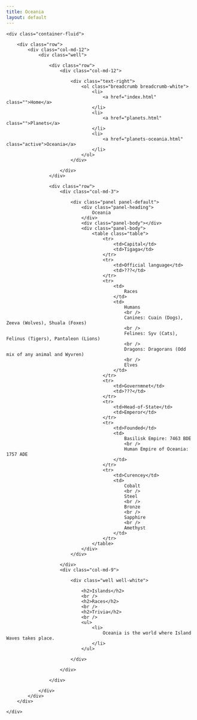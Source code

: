 ```yaml
---
title: Oceania
layout: default
---
```

    <div class="container-fluid">
        
        <div class="row">
            <div class="col-md-12">
                <div class="well">
                    
                    <div class="row">
                        <div class="col-md-12">
                            
                            <div class="text-right">
                                <ol class="breadcrumb breadcrumb-white">
                                    <li>
                                        <a href="index.html" class="">Home</a>
                                    </li>
                                    <li>
                                        <a href="planets.html" class="">Planets</a>
                                    </li>
                                    <li>
                                        <a href="planets-oceania.html" class="active">Oceania</a>
                                    </li>
                                </ol>
                            </div>
                            
                        </div>
                    </div>
                    
                    <div class="row">
                        <div class="col-md-3">
                            
                            <div class="panel panel-default">
                                <div class="panel-heading">
                                    Oceania
                                </div>
                                <div class="panel-body"></div>
                                <div class="panel-body">
                                    <table class="table">
                                        <tr>
                                            <td>Capital</td>
                                            <td>Tigaga</td>
                                        </tr>
                                        <tr>
                                            <td>Official language</td>
                                            <td>???</td>
                                        </tr>
                                        <tr>
                                            <td>
                                                Races
                                            </td>
                                            <td>
                                                Humans
                                                <br />
                                                Canines: Cuain (Dogs), Zeeva (Wolves), Shuala (Foxes)
                                                <br />
                                                Felines: Syv (Cats), Felinus (Tigers), Pantaleon (Lions)
                                                <br />
                                                Dragons: Dragorans (Odd mix of any animal and Wyvren)
                                                <br />
                                                Elves
                                            </td>
                                        </tr>
                                        <tr>
                                            <td>Governmnet</td>
                                            <td>???</td>
                                        </tr>
                                        <tr>
                                            <td>Head-of-State</td>
                                            <td>Emperor</td>
                                        </tr>
                                        <tr>
                                            <td>Founded</td>
                                            <td>
                                                Basilisk Empire: 7463 BDE
                                                <br />
                                                Human Empire of Oceania: 1757 ADE
                                            </td>
                                        </tr>
                                        <tr>
                                            <td>Curencey</td>
                                            <td>
                                                Cobalt
                                                <br />
                                                Steel
                                                <br />
                                                Bronze
                                                <br />
                                                Sapphire
                                                <br />
                                                Amethyst
                                            </td>
                                        </tr>
                                    </table>
                                </div>
                            </div>
                            
                        </div>
                        <div class="col-md-9">
                            
                            <div class="well well-white">
                                
                                <h2>Islands</h2>
                                <br />
                                <h2>Races</h2>
                                <br />
                                <h2>Trivia</h2>
                                <br />
                                <ul>
                                    <li>
                                        Oceania is the world where Island Waves takes place.
                                    </li>
                                </ul>
                                
                            </div>
                            
                        </div>
                        
                    </div>
                    
                </div>
            </div>
        </div>
        
    </div>
